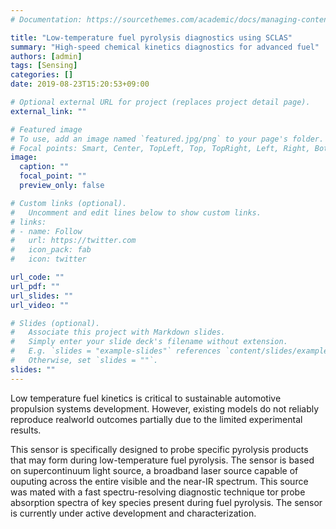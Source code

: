 ```yaml
---
# Documentation: https://sourcethemes.com/academic/docs/managing-content/

title: "Low-temperature fuel pyrolysis diagnostics using SCLAS"
summary: "High-speed chemical kinetics diagnostics for advanced fuel"
authors: [admin]
tags: [Sensing]
categories: []
date: 2019-08-23T15:20:53+09:00

# Optional external URL for project (replaces project detail page).
external_link: ""

# Featured image
# To use, add an image named `featured.jpg/png` to your page's folder.
# Focal points: Smart, Center, TopLeft, Top, TopRight, Left, Right, BottomLeft, Bottom, BottomRight.
image:
  caption: ""
  focal_point: ""
  preview_only: false

# Custom links (optional).
#   Uncomment and edit lines below to show custom links.
# links:
# - name: Follow
#   url: https://twitter.com
#   icon_pack: fab
#   icon: twitter

url_code: ""
url_pdf: ""
url_slides: ""
url_video: ""

# Slides (optional).
#   Associate this project with Markdown slides.
#   Simply enter your slide deck's filename without extension.
#   E.g. `slides = "example-slides"` references `content/slides/example-slides.md`.
#   Otherwise, set `slides = ""`.
slides: ""
---
```


Low temperature fuel kinetics is critical to sustainable automotive propulsion systems development. However, existing models do not reliably reproduce realworld outcomes partially due to the limited experimental results.

This sensor is specifically designed to probe specific pyrolysis products that may form during low-temperature fuel pyrolysis. The sensor is based on supercontinuum light source, a broadband laser source capable of ouputing across the entire visible and the near-IR spectrum. This source was mated with a fast spectru-resolving diagnostic technique tor probe absorption spectra of key species present during fuel pyrolysis. The sensor is currently under active development and characterization.
